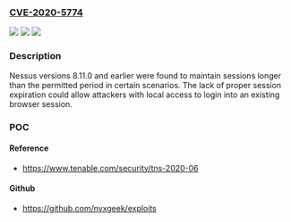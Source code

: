 ### [CVE-2020-5774](https://cve.mitre.org/cgi-bin/cvename.cgi?name=CVE-2020-5774)
![](https://img.shields.io/static/v1?label=Product&message=Tenable%20Nessus&color=blue)
![](https://img.shields.io/static/v1?label=Version&message=n%2Fa&color=blue)
![](https://img.shields.io/static/v1?label=Vulnerability&message=Insufficient%20Session%20Expiration&color=brighgreen)

### Description

Nessus versions 8.11.0 and earlier were found to maintain sessions longer than the permitted period in certain scenarios. The lack of proper session expiration could allow attackers with local access to login into an existing browser session.

### POC

#### Reference
- https://www.tenable.com/security/tns-2020-06

#### Github
- https://github.com/nyxgeek/exploits

